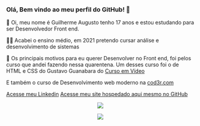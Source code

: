 ### Olá, Bem vindo ao meu perfil do GitHub! 👋

:clap: Oi, meu nome é Guilherme Augusto tenho 17 anos e estou estudando para ser Desenvolvedor Front end.

:man_student: Acabei o ensino médio, em 2021 pretendo cursar análise e desenvolvimento de sistemas

 📕 Os principais motivos para eu querer Desenvolver no Front end, foi pelos curso que andei fazendo nessa quarentena. 
 Um desses curso foi o de HTML e CSS do Gustavo Guanabara do [Curso em Vídeo](https://www.youtube.com/playlist?list=PLHz_AreHm4dkZ9-atkcmcBaMZdmLHft8n)
 
 E também o curso de Desenvolvimento web moderno na [cod3r.com](http://cod3r.com/)

[Acesse meu Linkedin](https://www.linkedin.com/in/guilherme-augusto-04a8531b1/)
[Acesse meu site hospedado aqui mesmo no GitHub](https://guilherme-santos08.github.io/Site/index.html)

<p align="center">
  <img align="center" src="https://github-readme-stats.vercel.app/api?username=Guilherme-Santos08&show_icons=true&theme=dracula"> 
</p>

<p align="center">
  <img align="center" src="https://github-readme-stats.vercel.app/api/top-langs/?username=Guilherme-Santos08&layout=compact&theme=dracula"> 
</p>






<!--
**Guilherme-Santos08/Guilherme-Santos08** is a ✨ _special_ ✨ repository because its `README.md` (this file) appears on your GitHub profile.
Here are some ideas to get you started:

- 🔭 I’m currently working on ...
- 🌱 I’m currently learning ...
- 👯 I’m looking to collaborate on ...
- 🤔 I’m looking for help with ...
- 💬 Ask me about ...
- 📫 How to reach me: ...
- 😄 Pronouns: ...
- ⚡ Fun fact: ...
-->
